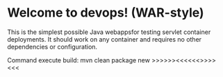 Welcome to devops! (WAR-style)
===============

This is the simplest possible Java webappsfor testing servlet container deployments.  It should work on any container and requires no other dependencies or configuration.

Command execute  build:
mvn clean package
new >>>>>><<<<<<>>>><<<
